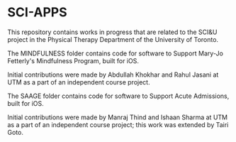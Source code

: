 # SCI-APPS
This repository contains works in progress that are related to the SCI&U project in the Physical Therapy Department of the University of Toronto.

The MINDFULNESS folder contains code for software to Support Mary-Jo Fetterly's Mindfulness Program, built for iOS.

Initial contributions were made by Abdullah Khokhar and Rahul Jasani at UTM as a part of an independent course project.

The SAAGE folder contains code for software to Support Acute Admissions, built for iOS.

Initial contributions were made by Manraj Thind and Ishaan Sharma at UTM as a part of an independent course project; this work was extended by Tairi Goto.
